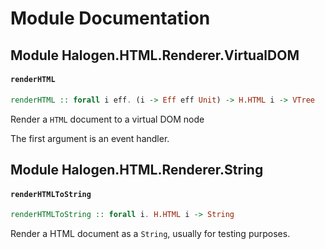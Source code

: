 # Module Documentation

## Module Halogen.HTML.Renderer.VirtualDOM

#### `renderHTML`

``` purescript
renderHTML :: forall i eff. (i -> Eff eff Unit) -> H.HTML i -> VTree
```

Render a `HTML` document to a virtual DOM node

The first argument is an event handler.


## Module Halogen.HTML.Renderer.String

#### `renderHTMLToString`

``` purescript
renderHTMLToString :: forall i. H.HTML i -> String
```

Render a HTML document as a `String`, usually for testing purposes.



